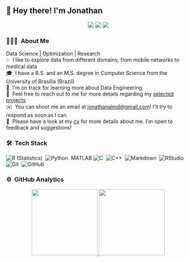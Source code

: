 ## 👋 Hey there! I'm Jonathan


<p align="center">
<a href="https://jonathanalmd.github.io"><img src="https://img.shields.io/badge/-jonathanalmd.github.io-3423A6?style=flat-square&logo=Google-Chrome&logoColor=white"/></a>
<a href="https://linkedin.com/in/jonathanalmd"><img src="https://img.shields.io/badge/-Jonathan%20DeAlmeida-0077B5?style=flat-square&logo=Linkedin&logoColor=white"/></a>
<a href="mailto:jonathanalmd@gmail.com"><img src="https://img.shields.io/badge/-jonathanalmd@gmail.com-D14836?style=flat-square&logo=Gmail&logoColor=white"/></a>
</p>


### 👨🏻‍💻 &nbsp;About Me
Data Science | Optimization | Research\
💡 &nbsp;I like to explore data from different domains, from mobile networks to medical data\
🎓 &nbsp;I have a B.S. and an M.S. degree in Computer Science from the University of Brasília (Brazil)\
🌱 &nbsp;I'm on track for learning more about Data Engineering\
💬 &nbsp;Feel free to reach out to me for more details regarding my [selected projects](https://jonathanalmd.github.io/blog/)\
✉️ &nbsp;You can shoot me an email at jonathanalmd@gmail.com! I'll try to respond as soon as I can.\
📄 &nbsp;Please have a look at my [cv](https://jonathanalmd.github.io/assets/pdf/DeAlmeida2021-singlepage-cv.pdf) for more details about me. I'm open to feedback and suggestions!

<!-- <img alt="" src="" align="right"/> -->

### 🛠 &nbsp;Tech Stack

![R (Statistics)](https://img.shields.io/badge/-R-333333?style=flat&logo=R&logoColor=276DC3)&nbsp;
![Python](https://img.shields.io/badge/-Python-333333?style=flat&logo=python)&nbsp;
MATLAB
![C](https://img.shields.io/badge/-C-333333?style=flat&logo=C)&nbsp;
![C++](https://img.shields.io/badge/-C++-333333?style=flat&logo=C%2B%2B&logoColor=00599C)&nbsp;
![Markdown](https://img.shields.io/badge/-Markdown-333333?style=flat&logo=markdown)&nbsp;
![RStudio](https://img.shields.io/badge/-RStudio-333333?style=flat&logo=rstudio)&nbsp;
![Git](https://img.shields.io/badge/-Git-333333?style=flat&logo=git)&nbsp;
![GitHub](https://img.shields.io/badge/-GitHub-333333?style=flat&logo=github)&nbsp;

### ⚙️ &nbsp;GitHub Analytics

<p align="center">
<a href="https://github.com/AVS1508">
  <img height="180em" src="https://github-readme-stats-eight-theta.vercel.app/api?username=jonathanalmd&show_icons=true&theme=default&include_all_commits=true&count_private=true&hide=issues,contribs" />
  <img height="180em" src="https://github-readme-stats-eight-theta.vercel.app/api/top-langs/?username=jonathanalmd&layout=compact&theme=default" />
</a>
</p>








<!--
**jonathanalmd/jonathanalmd** is a ✨ _special_ ✨ repository because its `README.md` (this file) appears on your GitHub profile.

Here are some ideas to get you started:

- 🔭 I’m currently working on ...
- 🌱 I’m currently learning ...
- 👯 I’m looking to collaborate on ...
- 🤔 I’m looking for help with ...
- 💬 Ask me about ...
- 📫 How to reach me: ...
- 😄 Pronouns: ...
- ⚡ Fun fact: ...
-->
